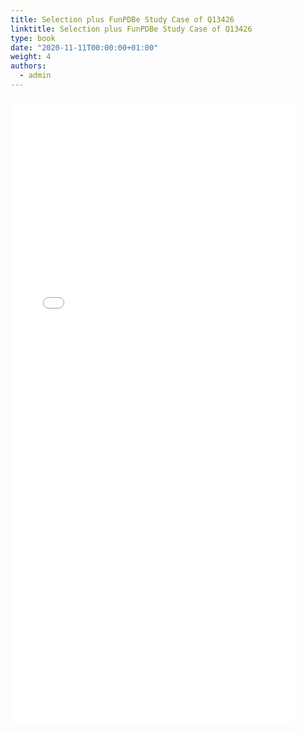 ```yaml
---
title: Selection plus FunPDBe Study Case of Q13426
linktitle: Selection plus FunPDBe Study Case of Q13426
type: book
date: "2020-11-11T00:00:00+01:00"
weight: 4
authors:
  - admin
---
```



 <iframe
       src="./Selection-plus-FunPDBe-Study-Case-of-Q13426.html"
       width="90%"
       height="1000px"
       style="border:none;">
 </iframe>